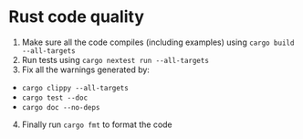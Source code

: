 # Rust code quality

1. Make sure all the code compiles (including examples) using `cargo build --all-targets`
2. Run tests using `cargo nextest run --all-targets`
3. Fix all the warnings generated by:
  - `cargo clippy --all-targets`
  - `cargo test --doc`
  - `cargo doc --no-deps`
4. Finally run `cargo fmt` to format the code